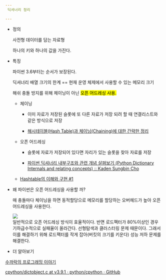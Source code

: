 ```yaml
---
 딕셔너리 정리

---
```


- 정의
  
  사전형 데이터를 담는 자료형
  
  하나의 키와 하나의 값을 가진다.

- 특징 
  
  파이썬 3.6부터는 순서가 보장된다.
  
  딕셔너리 배열 크기의 한계 == 현재 운영 체제에서 사용할 수 있는 메모리 크기
  
  해쉬 충돌 방지를 위해 체이닝이 아닌 <mark>오픈 어드레싱 사용.</mark>
  
  - 체이닝
    
    - 이미 자료가 저장된 슬롯에 또 다른 자료가 저장 되려 할 때 연결리스트와 같은 방식으로 저장
    
    - [해시테이블(Hash Table)과 체이닝(Chaining)에 대한 간략한 정리](https://twinparadox.tistory.com/518)
  
  - 오픈 어드레싱
    
    - 슬롯에 자료가 저장되어 있다면 자리가 있는 슬롯을 찾아 자료를 저장
    
    - [파이썬 딕셔너리 내부구조와 관련 개념 살펴보기 (Python Dictionary Internals and relating concepts) :: Kaden Sungbin Cho](https://kadensungbincho.tistory.com/23)
  
  - [Hashtable의 이해와 구현 #1](https://bcho.tistory.com/1072)

- 왜 파이썬은 오픈 어드레싱을 사용할 까?
  
  매 충돌마다 체이닝을 하면 동적할당으로 메모리를 할당하는 오버헤드가 높아 오픈 어드레싱을 사용한다.
  
  ![](http://pds5.egloos.com/pds/200702/14/32/d0014632_11023351.jpg)  
  일반적으로 오픈 어드레싱 방식이 효율적이다. 반면 로드팩터가 80%이상인 경우 기하급수적으로 실패율이 올라간다. 선형탐색과 클러스터링 문제 때문이다. 그래서 이를 해결하기 위해 로드팩터를 작게 잡아(버킷의 크기를 키운다) 성능 저하 문제를 해결한다.

- 더 알아보기

[수까락의 프로그래밍 이야기](http://egloos.zum.com/sweeper/v/925740)

[cpython/dictobject.c at v3.9.1 · python/cpython · GitHub](https://github.com/python/cpython/blob/v3.9.1/Objects/dictobject.c#L133)
